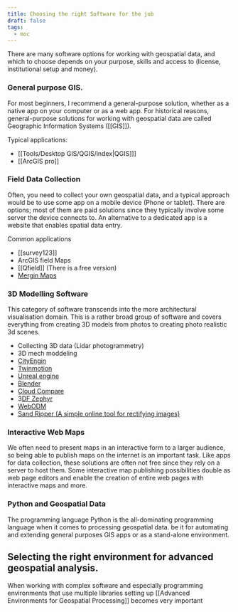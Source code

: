 ```yaml
---
title: Choosing the right Software for the job
draft: false
tags:
  - moc
---
```

 
There are many software options for working with geospatial data, and which to choose depends on your purpose, skills and access to (license, institutional setup and money). 

### General purpose GIS.
For most beginners, I recommend a general-purpose solution, whether as a native app on your computer or as a web app. For historical reasons, general-purpose solutions for working with geospatial data are called Geographic Information Systems ([[GIS]]). 

Typical applications:
- [[Tools/Desktop GIS/QGIS/index|QGIS]]]
- [[ArcGIS pro]]

### Field Data Collection
Often, you need to collect your own geospatial data, and a typical approach would be to use some app on a mobile device (Phone or tablet). There are options; most of them are paid solutions since they typically involve some server the device connects to.  An alternative to a dedicated app is a website that enables spatial data entry.

Common applications
- [[survey123]]
- ArcGIS field Maps
- [[Qfield]] (There is a free version)
- [Mergin Maps](https://merginmaps.com/)

### 3D Modelling Software
This category of software transcends into the more architectural visualisation domain. This is a rather broad group of software and covers everything from creating 3D models from photos to creating photo realistic 3d scenes.


- Collecting 3D data (Lidar photogrammetry)
- 3D mech moddeling
- [CityEngin](https://www.geoinformatics.online/software-and-web-apps/cityengine/)
- [Twinmotion](https://www.twinmotion.com/)
- [Unreal engine](https://www.unrealengine.com/)
- [Blender](https://www.blender.org/)
- [Cloud Compare](https://www.danielgm.net/cc/)
- 3[DF Zephyr](https://all3dp.com/1/best-photogrammetry-software/#3df-zephyr)
- [WebODM](https://all3dp.com/1/best-photogrammetry-software/#webodm)
- [Sand Ripper (A simple online tool for rectifying images)](https://sandripper.vercel.app/)

### Interactive Web Maps
We often need to present maps in an interactive form to a larger audience, so being able to publish maps on the internet is an important task. Like apps for data collection, these solutions are often not free since they rely on a server to host them. Some interactive map publishing possibilities double as web page editors and enable the creation of entire web pages with interactive maps and more.

### Python and Geospatial Data
The programming language Python is the all-dominating programming language when it comes to processing geospatial data. be it for automating and extending general purposes GIS apps or as a stand-alone environment. 

## Selecting the right environment for advanced geospatial analysis. 

When working with complex software  and especially programming environments that use multiple libraries setting up [[Advanced Environments for Geospatial Processing]] becomes very important